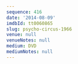 ```yaml
---
sequence: 416
date: '2014-08-09'
imdbId: tt0060865
slug: psycho-circus-1966
venue: null
venueNotes: null
medium: DVD
mediumNotes: null
---
```


